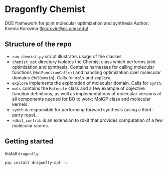# Dragonfly Chemist
DOE framework for joint molecular optimization and synthesis
Author: Ksenia Korovina (kkorovin@cs.cmu.edu)

## Structure of the repo

* `run_chemist.py` script illustrates usage of the classes
* `chemist_opt` directory isolates the Chemist class which performs joint optimization and synthesis. Contains harnesses for calling molecular functions (`MolFunctionCaller`) and handling optimization over molecular domains (`MolDomain`). Calls for `mols` and `explore`.
* `explore` implements the exploration of molecular domain. Calls for `synth`.
* `mols` contains the `Molecule` class and a few example of objective function definitions, as well as implementations of molecular versions of all components needed for BO to work: MolGP class and molecular kernels.
* `synth` is responsible for performing forward synthesis (using a third-party repo).
* `rdkit_contrib` is an extension to rdkit that provides computation of a few molecular scores.

## Getting started

Install `dragonfly`:
```bash
pip install dragonfly-opt -v
```

